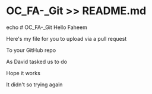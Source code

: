 # OC_FA-_Git >> README.md
echo # OC_FA-_Git
Hello Faheem

Here's my file for you to upload via a pull request

To your GitHub repo

As David tasked us to do

Hope it works

It didn't so trying again
